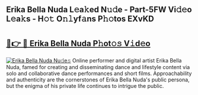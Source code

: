 ## Erika Bella Nuda L𝚎a𝚔ed N𝚞𝚍e - Part-5FW Vi𝚍𝚎o L𝚎a𝚔s - H𝚘𝚝 O𝚗𝚕yf𝚊ns P𝚑𝚘tos EXvKD

# <h2><a href="http://kf3m7x.oniu.top/?m=Erika+Bella+Nuda">🔗👉 🔴 Erika Bella Nuda P𝚑ot𝚘𝚜 V𝚒d𝚎o</a></h2>

[![Erika Bella Nuda Nu𝚍e𝚜](https://i.imgur.com/0qMVB7G.gif)](http://kf3m7x.oniu.top/?m=Erika+Bella+Nuda)
Online performer and digital artist Erika Bella Nuda, famed for creating and disseminating dance and lifestyle content via solo and collaborative dance performances and short films. Approachability and authenticity are the cornerstones of Erika Bella Nuda's public persona, but the enigma of his private life continues to intrigue the public.  
